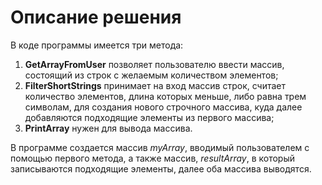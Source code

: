 # Описание решения
В коде программы имеется три метода:
1. **GetArrayFromUser** позволяет пользователю ввести массив, состоящий из строк с желаемым количеством элементов;
2. **FilterShortStrings** принимает на вход массив строк, считает количество элементов, длина которых меньше, либо равна трем символам, для создания нового строчного массива, куда далее добавляются подходящие элементы из первого массива;
3. **PrintArray** нужен для вывода массива.

В программе создается массив *myArray*, вводимый пользователем с помощью первого метода, а также массив, *resultArray*, в который записываются подходящие элементы, далее оба массива выводятся. 
